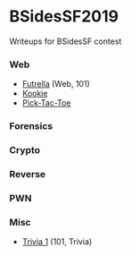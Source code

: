# BSidesSF2019
Writeups for BSidesSF contest

### Web

 - [Futrella](web/futrella.md) (Web, 101)
 - [Kookie](web/kookie.md)
 - [Pick-Tac-Toe](web/picktactoe.md)

### Forensics

### Crypto

### Reverse

### PWN

### Misc

 - [Trivia 1](misc/trivia1.md) (101, Trivia)